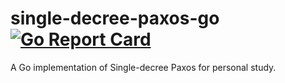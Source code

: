 # single-decree-paxos-go [![Go Report Card](https://goreportcard.com/badge/github.com/josephjang/single-decree-paxos-go)](https://goreportcard.com/report/github.com/josephjang/single-decree-paxos-go)

A Go implementation of Single-decree Paxos for personal study.
